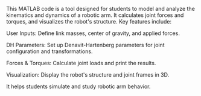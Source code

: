 This MATLAB code is a tool designed for students to model and analyze the kinematics and dynamics of a robotic arm. It calculates joint forces and torques, and visualizes the robot's structure. Key features include:

User Inputs: Define link masses, center of gravity, and applied forces.

DH Parameters: Set up Denavit-Hartenberg parameters for joint configuration and transformations.

Forces & Torques: Calculate joint loads and print the results.

Visualization: Display the robot's structure and joint frames in 3D.

It helps students simulate and study robotic arm behavior.
